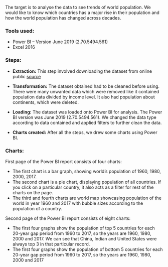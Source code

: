 The target is to analyse the data to see trends of world population. We would like to know which countries has a major rise in their population and how the world population has changed across decades. 

### Tools used:
- Power BI – Version June 2019 (2.70.5494.561)
- Excel 2016

### Steps:

- **Extraction:** This step involved downloading the dataset from online public [source](https://data.worldbank.org/indicator/sp.pop.totl)

- **Transformation:** The dataset obtained had to be cleaned before using. There were many unwanted data which were removed like it contained population data divided by income level. It also had population about continents, which were deleted. 

- **Loading:** The dataset was loaded onto Power BI for analysis. The Power BI version was June 2019 (2.70.5494.561). We changed the data type according to data contained and applied filters to further clean the data.

- **Charts created:** After all the steps, we drew some charts using Power BI.

### Charts:
First page of the Power BI report consists of four charts:
- The first chart is a bar graph, showing world’s population of 1960, 1980, 2000, 2017.
- The second chart is a pie chart, displaying population of all countries. If you click on a particular country, it also acts as a filter for rest of the charts on the page.
- The third and fourth charts are world map showcasing population of the world in year 1960 and 2017 with bubble sizes according to the population of a country.

Second page of the Power BI report consists of eight charts:
- The first four graphs show the population of top 5 countries for each 20-year gap period from 1960 to 2017, so the years are 1960, 1980, 2000 and 2017. We can see that China, Indian and United States were always top 3 in that particular record.
- The first four graphs show the population of bottom 5 countries for each 20-year gap period from 1960 to 2017, so the years are 1960, 1980, 2000 and 2017
